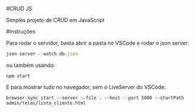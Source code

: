 #CRUD JS

Simples projeto de CRUD em JavaScript


#Instruções

Para rodar o servidor, basta abrir a pasta no VSCode e 
rodar o json server: 
```js
json-server --watch db.json
```
ou também usando:

```
npm start
```
E para mostrar tudo no navegador, sem o LiveServer do VSCode:
```
browser-sync start --server --file . --host --port 5000 --startPath admin/telas/lista_cliente.html
```
